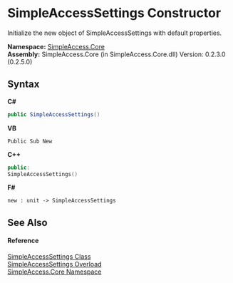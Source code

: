 # SimpleAccessSettings Constructor 
 

Initialize the new object of SimpleAccessSettings with default properties.

**Namespace:**&nbsp;<a href="a16105b5-9ef0-1333-33d4-5a00c99c3614">SimpleAccess.Core</a><br />**Assembly:**&nbsp;SimpleAccess.Core (in SimpleAccess.Core.dll) Version: 0.2.3.0 (0.2.5.0)

## Syntax

**C#**<br />
``` C#
public SimpleAccessSettings()
```

**VB**<br />
``` VB
Public Sub New
```

**C++**<br />
``` C++
public:
SimpleAccessSettings()
```

**F#**<br />
``` F#
new : unit -> SimpleAccessSettings
```


## See Also


#### Reference
<a href="43f972b4-e83c-53c8-a130-8b815b2375b7">SimpleAccessSettings Class</a><br /><a href="388c6fa2-ca35-834b-ee6b-1c96e795ae11">SimpleAccessSettings Overload</a><br /><a href="a16105b5-9ef0-1333-33d4-5a00c99c3614">SimpleAccess.Core Namespace</a><br />